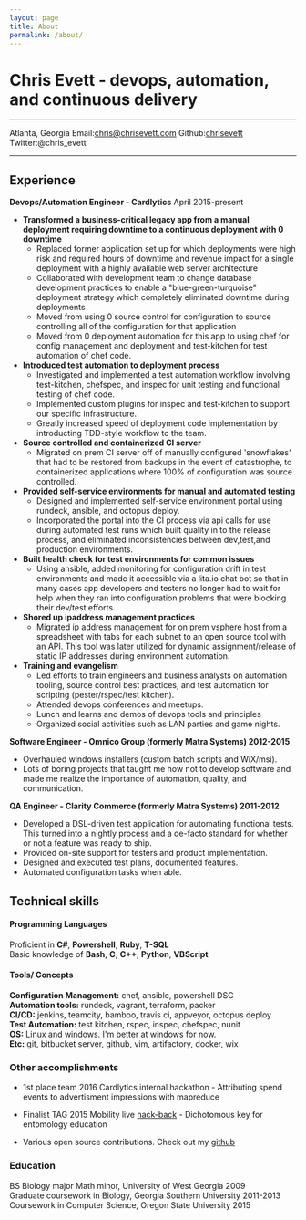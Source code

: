 ```yaml
---
layout: page
title: About
permalink: /about/
---
```


Chris Evett - devops, automation, and continuous delivery
============

------------  
Atlanta, Georgia
Email:chris@chrisevett.com
Github:[chrisevett](https://github.com/chrisevett)
Twitter:@chris_evett
 
-------------


Experience
----------

**Devops/Automation Engineer - Cardlytics** April 2015-present  
- **Transformed a business-critical legacy app from a manual deployment requiring downtime to a continuous deployment with 0 downtime** 
  - Replaced former application set up for which deployments were high risk and required hours of downtime and revenue impact for a single deployment with a highly available web server architecture
  - Collaborated with development team to change database development practices to enable a "blue-green-turquoise" deployment strategy which completely eliminated downtime during deployments
  - Moved from using 0 source control for configuration to source controlling all of the configuration for that application
  - Moved from 0 deployment automation for this app to using chef for config management and deployment and test-kitchen for test automation of chef code.   
- **Introduced test automation to deployment process** 
	- Investigated and implemented a test automation workflow involving test-kitchen, chefspec, and inspec for unit testing and functional testing of chef code.
	- Implemented custom plugins for inspec and test-kitchen to support our specific infrastructure.
	- Greatly increased speed of deployment code implementation by introducting TDD-style workflow to the team.  
- **Source controlled and containerized CI server** 
	- Migrated on prem CI server off of manually configured 'snowflakes' that had to be restored from backups in the event of catastrophe, to containerized applications where 100% of configuration was source controlled.  
- **Provided self-service environments for manual and automated testing** 
	- Designed and implemented self-service environment portal using rundeck, ansible, and octopus deploy. 
	- Incorporated the portal into the CI process via api calls for use during automated test runs which built quality in to the release process, and eliminated inconsistencies between dev,test,and production environments.     
- **Built health check for test environments for common issues** 
	- Using ansible, added monitoring for configuration drift in test environments and made it accessible via a lita.io chat bot so that in many cases app developers and testers no longer had to wait for help when they ran into configuration problems that were blocking their dev/test efforts.   
- **Shored up ipaddress management practices** 
	- Migrated ip address management for on prem vsphere host from a spreadsheet with tabs for each subnet to an open source tool with an API. This tool was later utilized for dynamic assignment/release of static IP addresses during environment automation.  
- **Training and evangelism** 
	- Led efforts to train engineers and business analysts on automation tooling, source control best practices, and test automation for scripting (pester/rspec/test kitchen).
	- Attended devops conferences and meetups.
	- Lunch and learns and demos of devops tools and principles
	- Organized social activities such as LAN parties and game nights.  
     
  
  
**Software Engineer - Omnico Group (formerly Matra Systems) 2012-2015**

- Overhauled windows installers (custom batch scripts and WiX/msi).  
- Lots of boring projects that taught me how not to develop software and made me realize the importance of automation, quality, and communication. 
  

**QA Engineer - Clarity Commerce (formerly Matra Systems) 2011-2012**

- Developed a DSL-driven test application for automating functional tests. This turned into a nightly process and a de-facto standard for whether or not a feature was ready to ship. 
- Provided on-site support for testers and product implementation. 
- Designed and executed test plans, documented features. 
- Automated configuration tasks when able.

Technical skills
--------------------

#### Programming Languages  
Proficient in **C#**, **Powershell**, **Ruby**, **T-SQL**  
Basic knowledge of **Bash**, **C**, **C++**, **Python**, **VBScript**    

#### Tools/ Concepts  
**Configuration Management:** chef, ansible, powershell DSC  
**Automation tools:** rundeck, vagrant, terraform, packer  
**CI/CD:** jenkins, teamcity, bamboo, travis ci, appveyor, octopus deploy  
**Test Automation:** test kitchen, rspec, inspec, chefspec, nunit  
**OS:** Linux and windows. I'm better at windows for now.   
**Etc:** git, bitbucket server, github, vim, artifactory, docker, wix  

### Other accomplishments  

* 1st place team 2016 Cardlytics internal hackathon - Attributing spend events to advertisment impressions with mapreduce  

* Finalist TAG 2015 Mobility live [hack-back](http://www.hubga.com/tag-press-release/finalists-revealed-for-mobility-live-hack-back-invitational/) - Dichotomous key for entomology education  

* Various open source contributions. Check out my [github](https://github.com/chrisevett)  


### Education  
BS Biology major Math minor, University of West Georgia 2009  
Graduate coursework in Biology, Georgia Southern University 2011-2013  
Coursework in Computer Science, Oregon State University 2015  